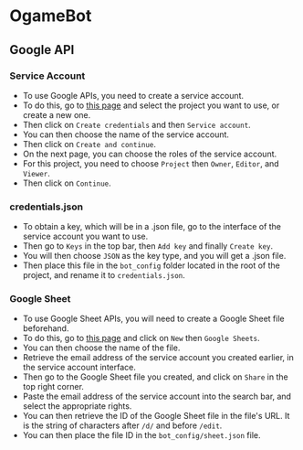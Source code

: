 # OgameBot

## Google API

### Service Account
- To use Google APIs, you need to create a service account.
- To do this, go to [this page](https://console.cloud.google.com/iam-admin/serviceaccounts) and select the project you want to use, or create a new one.
- Then click on `Create credentials` and then `Service account`.
- You can then choose the name of the service account.
- Then click on `Create and continue`.
- On the next page, you can choose the roles of the service account.
- For this project, you need to choose `Project` then `Owner`, `Editor`, and `Viewer`.
- Then click on `Continue`.


### credentials.json
- To obtain a key, which will be in a .json file, go to the interface of the service account you want to use.
- Then go to `Keys` in the top bar, then `Add key` and finally `Create key`.
- You will then choose `JSON` as the key type, and you will get a .json file.
- Then place this file in the `bot_config` folder located in the root of the project, and rename it to `credentials.json`.


### Google Sheet
- To use Google Sheet APIs, you will need to create a Google Sheet file beforehand.
- To do this, go to [this page](https://docs.google.com/spreadsheets/u/0/) and click on `New` then `Google Sheets`.
- You can then choose the name of the file.
- Retrieve the email address of the service account you created earlier, in the service account interface.
- Then go to the Google Sheet file you created, and click on `Share` in the top right corner.
- Paste the email address of the service account into the search bar, and select the appropriate rights.
- You can then retrieve the ID of the Google Sheet file in the file's URL. It is the string of characters after `/d/` and before `/edit`.
- You can then place the file ID in the `bot_config/sheet.json` file.

